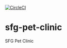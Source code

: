 [![CircleCI](https://circleci.com/gh/philstoll/sfg-pet-clinic.svg?style=svg)](https://circleci.com/gh/philstoll/sfg-pet-clinic)
# sfg-pet-clinic
SFG Pet Clinic

